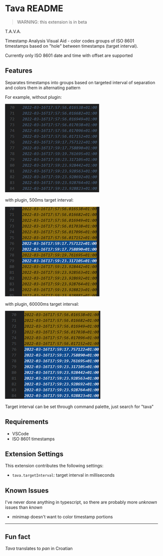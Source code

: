 # Tava README

>WARNING: this extension is in beta

T.A.V.A.

Timestamp Analysis Visual Aid - color codes groups of ISO 8601 timestamps based on "hole" between timestamps (target interval).

Currently only ISO 8601 date and time with offset are supported


## Features

Separates timestamps into groups based on targeted interval of separation and colors them in alternating pattern

For example, without plugin:

![example with plugin](images/022458.png)

with plugin, 500ms target interval:

![example without plugin](images/020900.png)

with plugin, 60000ms target interval:

![example without plugin](images/022752.png)

Target interval can be set through command palette, just search for "tava"

## Requirements

- VSCode
- ISO 8601 timestamps

## Extension Settings

This extension contributes the following settings:

* `tava.targetInterval`: target interval in milliseconds

## Known Issues

I've never done anything in typescript, so there are probably more _unknown_ issues than _known_

- minimap doesn't want to color timestamp portions

---

## Fun fact

_Tava_ translates to _pan_ in Croatian
